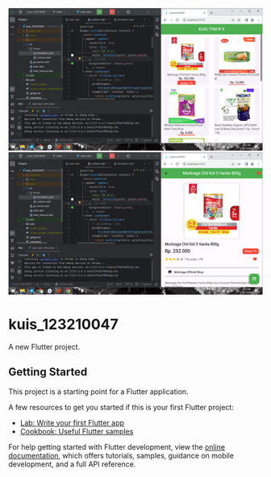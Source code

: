 ![screenshot](https://raw.githubusercontent.com/pesuts/kuis_prak-mobile_if-e_123210047/main/Screenshot%20(1482).png)
![screenshot](https://raw.githubusercontent.com/pesuts/kuis_prak-mobile_if-e_123210047/main/Screenshot%20(1483).png)


# kuis_123210047

A new Flutter project.

## Getting Started

This project is a starting point for a Flutter application.

A few resources to get you started if this is your first Flutter project:

- [Lab: Write your first Flutter app](https://docs.flutter.dev/get-started/codelab)
- [Cookbook: Useful Flutter samples](https://docs.flutter.dev/cookbook)

For help getting started with Flutter development, view the
[online documentation](https://docs.flutter.dev/), which offers tutorials,
samples, guidance on mobile development, and a full API reference.
